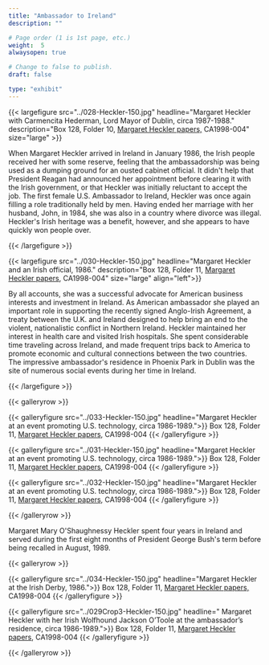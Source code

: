 ```yaml
---
title: "Ambassador to Ireland"
description: ""

# Page order (1 is 1st page, etc.)
weight:  5
alwaysopen: true

# Change to false to publish.
draft: false

type: "exhibit"
---
```


{{< largefigure src="../028-Heckler-150.jpg"
                headline="Margaret Heckler with Carmencita Hederman, Lord Mayor of Dublin, circa 1987-1988."
                description="Box 128, Folder 10, [Margaret Heckler papers,](https://bc-primo.hosted.exlibrisgroup.com/permalink/f/l6ucgu/ALMA-BC21361016800001021) CA1998-004"
                size="large" >}}


When Margaret Heckler arrived in Ireland in January 1986, the Irish people received her with some reserve, feeling that the ambassadorship was being used as a dumping ground for an ousted cabinet official. It didn't help that President Reagan had announced her appointment before clearing it with the Irish government, or that Heckler was initially reluctant to accept the job. The first female U.S. Ambassador to Ireland, Heckler was once again filling a role traditionally held by men. Having ended her marriage with her husband, John, in 1984, she was also in a country where divorce was illegal. Heckler's Irish heritage was a benefit, however, and she appears to have quickly won people over.

{{< /largefigure >}}

{{< largefigure src="../030-Heckler-150.jpg"
                headline="Margaret Heckler and an Irish official, 1986."
                description="Box 128, Folder 11, [Margaret Heckler papers,](https://bc-primo.hosted.exlibrisgroup.com/permalink/f/l6ucgu/ALMA-BC21361016800001021) CA1998-004"
                size="large"
				align="left">}}


By all accounts, she was a successful advocate for American business interests and investment in Ireland. As American ambassador she played an important role in supporting the recently signed Anglo-Irish Agreement, a treaty between the U.K. and Ireland designed to help bring an end to the violent, nationalistic conflict in Northern Ireland. Heckler maintained her interest in health care and visited Irish hospitals. She spent considerable time traveling across Ireland, and made frequent trips back to America to promote economic and cultural connections between the two countries. The impressive ambassador's residence in Phoenix Park in Dublin was the site of numerous social events during her time in Ireland.

{{< /largefigure >}}

{{< galleryrow >}}


{{< galleryfigure src="../033-Heckler-150.jpg"
           headline="Margaret Heckler at an event promoting U.S. technology, circa 1986-1989.">}} Box 128, Folder 11, [Margaret Heckler papers,](https://bc-primo.hosted.exlibrisgroup.com/permalink/f/l6ucgu/ALMA-BC21361016800001021) CA1998-004
{{< /galleryfigure >}}

{{< galleryfigure src="../031-Heckler-150.jpg"
           headline="Margaret Heckler at an event promoting U.S. technology, circa 1986-1989.">}} Box 128, Folder 11, [Margaret Heckler papers,](https://bc-primo.hosted.exlibrisgroup.com/permalink/f/l6ucgu/ALMA-BC21361016800001021) CA1998-004
{{< /galleryfigure >}}


{{< galleryfigure src="../032-Heckler-150.jpg"
           headline="Margaret Heckler at an event promoting U.S. technology, circa 1986-1989.">}} Box 128, Folder 11, [Margaret Heckler papers,](https://bc-primo.hosted.exlibrisgroup.com/permalink/f/l6ucgu/ALMA-BC21361016800001021) CA1998-004
{{< /galleryfigure >}}



{{< /galleryrow >}}

Margaret Mary O'Shaughnessy Heckler spent four years in Ireland and served during the first eight months of President George Bush's term before being recalled in August, 1989.

{{< galleryrow >}}

{{< galleryfigure src="../034-Heckler-150.jpg"
           headline="Margaret Heckler at the Irish Derby, 1986.">}} Box 128, Folder 11, [Margaret Heckler papers,](https://bc-primo.hosted.exlibrisgroup.com/permalink/f/l6ucgu/ALMA-BC21361016800001021) CA1998-004
{{< /galleryfigure >}}

{{< galleryfigure src="../029Crop3-Heckler-150.jpg"
           headline=" Margaret Heckler with her Irish Wolfhound Jackson O’Toole at the ambassador’s residence, circa 1986-1989.">}} Box 128, Folder 11, [Margaret Heckler papers,](https://bc-primo.hosted.exlibrisgroup.com/permalink/f/l6ucgu/ALMA-BC21361016800001021) CA1998-004
{{< /galleryfigure >}}


{{< /galleryrow >}}

